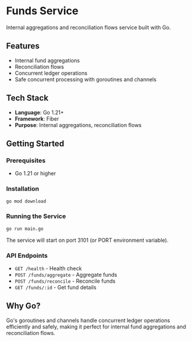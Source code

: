 # Funds Service

Internal aggregations and reconciliation flows service built with Go.

## Features

- Internal fund aggregations
- Reconciliation flows
- Concurrent ledger operations
- Safe concurrent processing with goroutines and channels

## Tech Stack

- **Language**: Go 1.21+
- **Framework**: Fiber
- **Purpose**: Internal aggregations, reconciliation flows

## Getting Started

### Prerequisites

- Go 1.21 or higher

### Installation

```bash
go mod download
```

### Running the Service

```bash
go run main.go
```

The service will start on port 3101 (or PORT environment variable).

### API Endpoints

- `GET /health` - Health check
- `POST /funds/aggregate` - Aggregate funds
- `POST /funds/reconcile` - Reconcile funds
- `GET /funds/:id` - Get fund details

## Why Go?

Go's goroutines and channels handle concurrent ledger operations efficiently and safely, making it perfect for internal fund aggregations and reconciliation flows.

